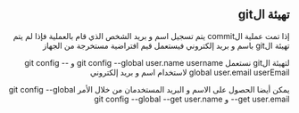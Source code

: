 <div dir=rtl>

## تهيئة الgit

إذا تمت عملية الcommit يتم تسجيل اسم و بريد الشخص الذي قام بالعملية
فإذا لم يتم تهيئة الgit باسم و بريد إلكتروني فيستعمل قيم افتراضية مستخرجة من الجهاز

لتهيئة الgit نستعمل git config --global user.name username و git config --global user.email userEmail لاستخدام اسم و بريد إلكتروني

يمكن أيضا الحصول على الاسم و البريد المستخدمان من خلال الأمر git config --global --get user.email و git config --global --get user.name

</div>